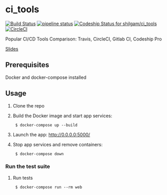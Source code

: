 # ci_tools

[![Build Status](https://travis-ci.com/shilgam/ci_tools.svg?branch=master)](https://travis-ci.com/shilgam/ci_tools) [![pipeline status](https://gitlab.com/shilgam1/ci_tools/badges/master/pipeline.svg)](https://gitlab.com/shilgam1/ci_tools/commits/master) [![Codeship Status for shilgam/ci_tools](https://app.codeship.com/projects/84dc83c0-1686-0137-368c-02228243811b/status?branch=master)](https://app.codeship.com/projects/327923) [![CircleCI](https://circleci.com/gh/shilgam/ci_tools.svg?style=svg)](https://circleci.com/gh/shilgam/ci_tools)

Popular CI/CD Tools Comparison: Travis, CircleCI, Gitlab CI, Codeship Pro

[Slides](https://shilgam.github.io/reveal.js/slides/ci_tools/)

## Prerequisites

Docker and docker-compose installed

## Usage

1. Clone the repo

1. Build the Docker image and start app services:

        $ docker-compose up --build

1. Launch the app: http://0.0.0.0:5000/

1. Stop app services and remove containers:

        $ docker-compose down

### Run the test suite

1. Run tests

        $ docker-compose run --rm web
